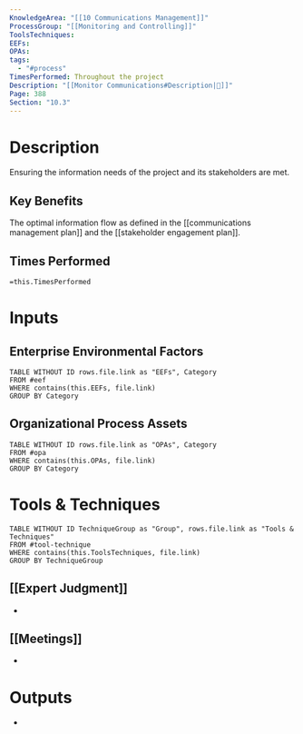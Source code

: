 ```yaml
---
KnowledgeArea: "[[10 Communications Management]]"
ProcessGroup: "[[Monitoring and Controlling]]"
ToolsTechniques: 
EEFs: 
OPAs: 
tags:
  - "#process"
TimesPerformed: Throughout the project
Description: "[[Monitor Communications#Description|📝]]"
Page: 388
Section: "10.3"
---
```

# Description
Ensuring the information needs of the project and its stakeholders are met.
## Key Benefits
The optimal information flow as defined in the [[communications management plan]] and the [[stakeholder engagement plan]].
## Times Performed
`=this.TimesPerformed`
# Inputs
## Enterprise Environmental Factors
```dataview
TABLE WITHOUT ID rows.file.link as "EEFs", Category
FROM #eef
WHERE contains(this.EEFs, file.link)
GROUP BY Category
```
## Organizational Process Assets
```dataview
TABLE WITHOUT ID rows.file.link as "OPAs", Category
FROM #opa
WHERE contains(this.OPAs, file.link)
GROUP BY Category
```
# Tools & Techniques
```dataview
TABLE WITHOUT ID TechniqueGroup as "Group", rows.file.link as "Tools & Techniques"
FROM #tool-technique
WHERE contains(this.ToolsTechniques, file.link)
GROUP BY TechniqueGroup
```
## [[Expert Judgment]]
- 
## [[Meetings]]
- 
# Outputs
- 